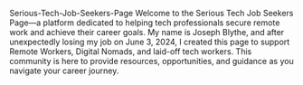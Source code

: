 Serious-Tech-Job-Seekers-Page
Welcome to the Serious Tech Job Seekers Page—a platform dedicated to helping tech professionals secure remote work and achieve their career goals. My name is Joseph Blythe, and after unexpectedly losing my job on June 3, 2024, I created this page to support Remote Workers, Digital Nomads, and laid-off tech workers. This community is here to provide resources, opportunities, and guidance as you navigate your career journey.
